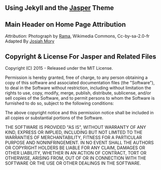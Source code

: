 

## Using Jekyll and the [Jasper](https://github.com/biomadeira/jasper) Theme

## Main Header on Home Page Attribution

*Attribution:*
  Photograph by [Rama](https://commons.wikimedia.org/wiki/User:Rama), Wikimedia Commons, Cc-by-sa-2.0-fr
  Adapted By [Josiah Mory](http://kickinbahk.com)

## Copyright & License For Jasper and Related Files

Copyright (C) 2015 - Released under the MIT License.

Permission is hereby granted, free of charge, to any person obtaining a copy of this software and associated documentation files (the "Software"), to deal in the Software without restriction, including without limitation the rights to use, copy, modify, merge, publish, distribute, sublicense, and/or sell copies of the Software, and to permit persons to whom the Software is furnished to do so, subject to the following conditions:

The above copyright notice and this permission notice shall be included in all copies or substantial portions of the Software.

THE SOFTWARE IS PROVIDED "AS IS", WITHOUT WARRANTY OF ANY KIND, EXPRESS OR IMPLIED, INCLUDING BUT NOT LIMITED TO THE WARRANTIES OF MERCHANTABILITY, FITNESS FOR A PARTICULAR PURPOSE AND
NONINFRINGEMENT. IN NO EVENT SHALL THE AUTHORS OR COPYRIGHT HOLDERS BE LIABLE FOR ANY CLAIM, DAMAGES OR OTHER LIABILITY, WHETHER IN AN ACTION OF CONTRACT, TORT OR OTHERWISE, ARISING FROM, OUT OF OR IN CONNECTION WITH THE SOFTWARE OR THE USE OR OTHER DEALINGS IN THE SOFTWARE.

